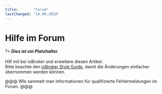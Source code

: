 ```yaml
---
title:       "Forum"
lastChanged: "14.09.2018"
---
```


# Hilfe im Forum

?> ***Dies ist ein Platzhalter***.
   <br><br>
   Hilf mit bei ioBroker und erweitere diesen Artikel.  
   Bitte beachte den [ioBroker Style Guide](community/styleguidedoc), 
   damit die Änderungen einfacher übernommen werden können.

@@@ WIe sammelt man Informationen für qualifizierte Fehlermeldungen im Forum. @@@
